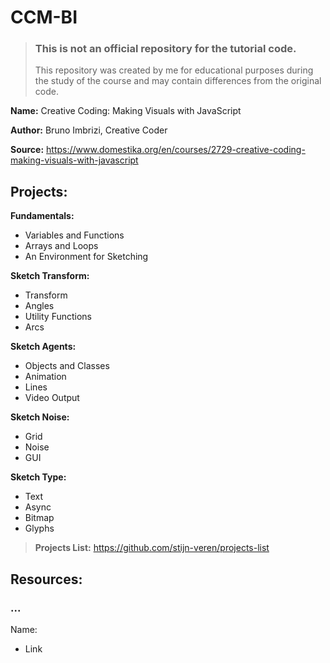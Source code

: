 # CCM-BI

> ### This is not an official repository for the tutorial code.
>
> This repository was created by me for educational purposes during the study of the course and may contain differences from the original code.

**Name:** Creative Coding: Making Visuals with JavaScript

**Author:** Bruno Imbrizi, Creative Coder

**Source:** https://www.domestika.org/en/courses/2729-creative-coding-making-visuals-with-javascript

## Projects:

**Fundamentals:**

- Variables and Functions
- Arrays and Loops
- An Environment for Sketching

**Sketch Transform:**

- Transform
- Angles
- Utility Functions
- Arcs

**Sketch Agents:**

- Objects and Classes
- Animation
- Lines
- Video Output

**Sketch Noise:**

- Grid
- Noise
- GUI

**Sketch Type:**

- Text
- Async
- Bitmap
- Glyphs

> **Projects List:** https://github.com/stijn-veren/projects-list

## Resources:

### ...

Name:

- Link
